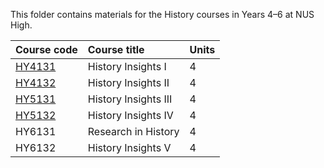 This folder contains materials for the History courses in Years 4–6 at NUS High.

| Course code | Course title | Units |
| :---- | :-------- | :----
| [HY4131](HY4131/) | History Insights I | 4 |
| [HY4132](HY4132/) | History Insights II | 4 |
| [HY5131](HY5131/) | History Insights III | 4 |
| [HY5132](HY5132/) | History Insights IV | 4 |
| HY6131 | Research in History | 4 |
| HY6132 | History Insights V | 4 |
